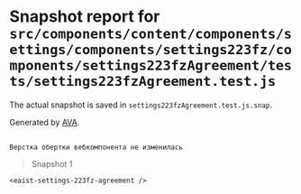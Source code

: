 # Snapshot report for `src/components/content/components/settings/components/settings223fz/components/settings223fzAgreement/tests/settings223fzAgreement.test.js`

The actual snapshot is saved in `settings223fzAgreement.test.js.snap`.

Generated by [AVA](https://avajs.dev).

## 
    Верстка обертки вебкомпонента не изменилась


> Snapshot 1

    <eaist-settings-223fz-agreement />
